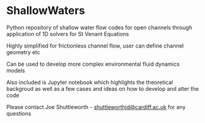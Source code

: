 # ShallowWaters

Python repository of shallow water flow codes for open channels through application of 1D solvers for St Venant Equations

Highly simplified for frictionless channel flow, user can define channel geometry etc

Can be used to develop more complex environmental fluid dynamics models

Also included is Jupyter notebook which highlights the theoretical backgroud as well as a few cases and ideas on how to develop and alter the code

Please contact Joe Shuttleworth - shuttleworthjd@cardiff.ac.uk for any questions
